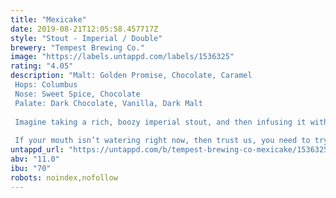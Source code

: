 ```yaml
---
title: "Mexicake"
date: 2019-08-21T12:05:58.457717Z
style: "Stout - Imperial / Double"
brewery: "Tempest Brewing Co."
image: "https://labels.untappd.com/labels/1536325"
rating: "4.05"
description: "Malt: Golden Promise, Chocolate, Caramel Hops: Columbus Nose: Sweet Spice, Chocolate Palate: Dark Chocolate, Vanilla, Dark Malt   Imagine taking a rich, boozy imperial stout, and then infusing it with fresh vanilla beans, high-quality cocoa, Ceylon cinnamon, Chipotle chillies, and Mulato chillies. Blend that all together, and what you get is a complex and delicious beer with a rich, full mouthfeel, a touch of sweetness from the vanilla, ground spice aroma from the cinnamon, a touch of fruitiness from the Mulato, and a little heat and smoke in the finish from the Chipotle.  If your mouth isn’t watering right now, then trust us, you need to try this beer."
untappd_url: "https://untappd.com/b/tempest-brewing-co-mexicake/1536325"
abv: "11.0"
ibu: "70"
robots: noindex,nofollow
---
```

